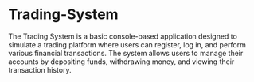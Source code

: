 # Trading-System
The Trading System is a basic console-based application designed to simulate a trading platform where users can register, log in, and perform various financial transactions. The system allows users to manage their accounts by depositing funds, withdrawing money, and viewing their transaction history. 
